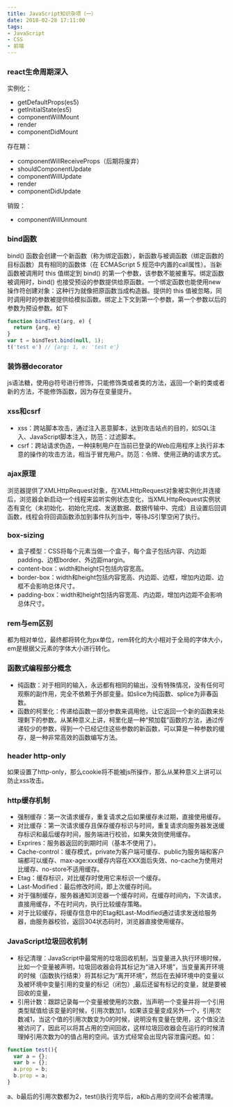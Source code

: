 ```yaml
---
title: JavaScript知识杂项（一）
date: 2018-02-28 17:11:00
tags:
- JavaScript
- CSS
- 前端
---
```


### react生命周期深入
实例化：
* getDefaultProps(es5)
* getInitialState(es5)
* componentWillMount
* render
* componentDidMount

存在期：
* componentWillReceiveProps（后期将废弃）
* shouldComponentUpdate
* componentWillUpdate
* render
* componentDidUpdate

销毁：
* componentWillUnmount

### bind函数
bind() 函数会创建一个新函数（称为绑定函数），新函数与被调函数（绑定函数的目标函数）具有相同的函数体（在 ECMAScript 5 规范中内置的call属性）。当新函数被调用时 this 值绑定到 bind() 的第一个参数，该参数不能被重写。绑定函数被调用时，bind() 也接受预设的参数提供给原函数。一个绑定函数也能使用new操作符创建对象：这种行为就像把原函数当成构造器。提供的 this 值被忽略，同时调用时的参数被提供给模拟函数。绑定上下文到第一个参数，第一个参数以后的参数为预设参数。如下
```js
function bindTest(arg, e) {
  return {arg, e}
}
var t = bindTest.bind(null, 1);
t('test e') // {arg: 1, e: 'test e'}
```

### 装饰器decorator
js语法糖，使用@符号进行修饰，只能修饰类或者类的方法，返回一个新的类或者新的方法，不能修饰函数，因为存在变量提升。

### xss和csrf
* xss：跨站脚本攻击，通过注入恶意脚本，达到攻击站点的目的，如SQL注入、JavaScript脚本注入，防范：过滤脚本。
* csrf：跨站请求伪造，一种挟制用户在当前已登录的Web应用程序上执行非本意的操作的攻击方法，相当于冒充用户。防范：令牌、使用正确的请求方式。

### ajax原理
浏览器提供了XMLHttpRequest对象，在XMLHttpRequest对象被实例化并连接后，浏览器会新启动一个线程来监听实例状态变化，当XMLHttpRequest实例状态有变化（未初始化、初始化完成、发送数据、数据传输中、完成）且设置后回调函数，线程会将回调函数添加到事件队列当中，等待JS引擎空闲了执行。

### box-sizing
* 盒子模型：CSS将每个元素当做一个盒子，每个盒子包括内容、内边距padding、边框border、外边距margin。
* content-box：width和height只包括内容宽高。
* border-box：width和height包括内容宽高、内边距、边框，增加内边距、边框不会影响总体尺寸。
* padding-box：width和height包括内容宽高、内边距，增加内边距不会影响总体尺寸。

### rem与em区别
都为相对单位，最终都将转化为px单位，rem转化的大小相对于全局的字体大小，em是根据父元素的字体大小进行转化。

### 函数式编程部分概念
* 纯函数：对于相同的输入，永远都有相同的输出，没有特殊情况，没有任何可观察的副作用，完全不依赖于外部变量。如slice为纯函数、splice为非春函数。
* 函数的柯里化：传递给函数一部分参数来调用他，让它返回一个新的函数来处理剩下的参数。从某种意义上讲，柯里化是一种“预加载”函数的方法，通过传递较少的参数，得到一个已经记住这些参数的新函数，可以算是一种参数的缓存，是一种非常高效的函数编写方法。

### header http-only
如果设置了http-only，那么cookie将不能被js所操作，那么从某种意义上讲可以防止xss攻击。

### http缓存机制
* 强制缓存：第一次请求缓存，重复请求之后如果缓存未过期，直接使用缓存。
* 对比缓存：第一次请求缓存且保存缓存标识与时间，重复请求向服务器发送缓存标识和最后缓存时间，服务端进行校验，如果失效则使用缓存。
* Exprires：服务器返回的到期时间（基本不使用了）。
* Cache-control：缓存模式，private为客户端可缓存、public为服务端和客户端都可以缓存、max-age:xxx缓存内容在XXX面后失效、no-cache为使用对比缓存、no-store不适用缓存。
* Etag：缓存标识，对比缓存时使用它来标识一个缓存。
* Last-Modified：最后修改时间，即上次缓存时间。
* 对于强制缓存，服务器通知浏览器一个缓存时间，在缓存时间内，下次请求，直接用缓存，不在时间内，执行比较缓存策略。
* 对于比较缓存，将缓存信息中的Etag和Last-Modified通过请求发送给服务器，由服务器校验，返回304状态码时，浏览器直接使用缓存。

### JavaScript垃圾回收机制
* 标记清理：JavaScript中最常用的垃圾回收机制，当变量进入执行环境时候，比如一个变量被声明，垃圾回收器会将其标记为“进入环境”，当变量离开环境的时候（函数执行结束）将其标记为“离开环境”，然后在去掉环境中的变量以及被环境中变量引用的变量的标记（闭包）,最后还留有标记的变量，就是要被回收的变量，
* 引用计数：跟踪记录每一个变量被使用的次数，当声明一个变量并将一个引用类型赋值给该变量的时候，引用次数加1，如果该变量变成另外一个，引用次数减1，当这个值的引用次数变为0的时候，说明没有变量在使用，这个值没法被访问了，因此可以将其占用的空间回收，这样垃圾回收器会在运行的时候清理掉引用次数为0的值占用的空间。该方式经常会出现内容泄露问题。如：
```js
function test(){
  var a = {};
  var b = {};
  a.prop = b;
  b.prop = a;
}
```
a、b最后的引用次数都为2，test()执行完毕后，a和b占用的空间不会被清理。
